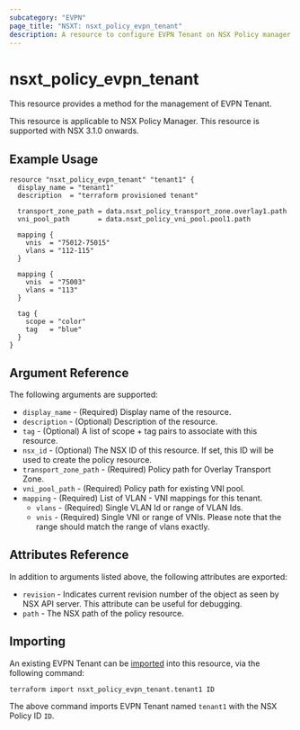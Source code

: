 ```yaml
---
subcategory: "EVPN"
page_title: "NSXT: nsxt_policy_evpn_tenant"
description: A resource to configure EVPN Tenant on NSX Policy manager.
---
```


# nsxt_policy_evpn_tenant

This resource provides a method for the management of EVPN Tenant.

This resource is applicable to NSX Policy Manager.
This resource is supported with NSX 3.1.0 onwards.

## Example Usage

```hcl
resource "nsxt_policy_evpn_tenant" "tenant1" {
  display_name = "tenant1"
  description  = "terraform provisioned tenant"

  transport_zone_path = data.nsxt_policy_transport_zone.overlay1.path
  vni_pool_path       = data.nsxt_policy_vni_pool.pool1.path

  mapping {
    vnis  = "75012-75015"
    vlans = "112-115"
  }

  mapping {
    vnis  = "75003"
    vlans = "113"
  }

  tag {
    scope = "color"
    tag   = "blue"
  }
}
```

## Argument Reference

The following arguments are supported:

* `display_name` - (Required) Display name of the resource.
* `description` - (Optional) Description of the resource.
* `tag` - (Optional) A list of scope + tag pairs to associate with this resource.
* `nsx_id` - (Optional) The NSX ID of this resource. If set, this ID will be used to create the policy resource.
* `transport_zone_path` - (Required) Policy path for Overlay Transport Zone.
* `vni_pool_path` - (Required) Policy path for existing VNI pool.
* `mapping` - (Required) List of VLAN - VNI mappings for this tenant.
  * `vlans` - (Required) Single VLAN Id or range of VLAN Ids.
  * `vnis` - (Required) Single VNI or range of VNIs. Please note that the range should match the range of vlans exactly.

## Attributes Reference

In addition to arguments listed above, the following attributes are exported:

* `revision` - Indicates current revision number of the object as seen by NSX API server. This attribute can be useful for debugging.
* `path` - The NSX path of the policy resource.

## Importing

An existing EVPN Tenant can be [imported][docs-import] into this resource, via the following command:

[docs-import]: https://developer.hashicorp.com/terraform/cli/import

```shell
terraform import nsxt_policy_evpn_tenant.tenant1 ID
```

The above command imports EVPN Tenant named `tenant1` with the NSX Policy ID `ID`.
